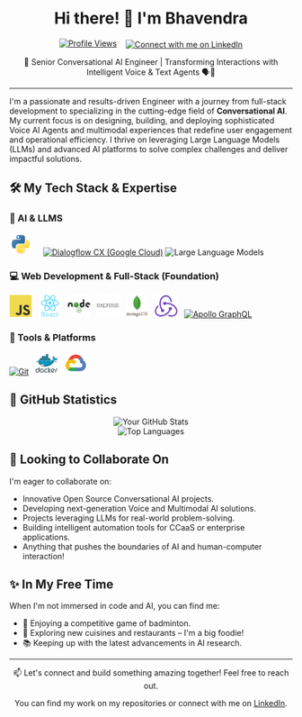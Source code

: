 <h1 align="center">Hi there! 👋 I'm Bhavendra</h1>

<p align="center"><a href="https://komarev.com/ghpvc/?username=bhaven01-geek&label=Profile%20Views&color=0e75b6&style=flat"><img src="https://komarev.com/ghpvc/?username=bhaven01-geek&label=Profile%20Views&color=0e75b6&style=flat" alt="Profile Views"/></a>
    
  <a href="https://www.linkedin.com/in/bhavendra-panchal-7425b81a4">
    <img align="center" src="https://img.icons8.com/fluent/48/000000/linkedin.png" alt="Connect with me on LinkedIn" />
  </a>
  <!-- Optional: Add other badges like Twitter, Portfolio, Email -->
  <!-- <a href="mailto:youremail@example.com"><img src="https://img.shields.io/badge/Email-Contact%20Me-red"></a> -->
</p>

<p align="center">
  🚀 Senior Conversational AI Engineer | Transforming Interactions with Intelligent Voice & Text Agents 🗣️💬
</p>

---

I'm a passionate and results-driven Engineer with a journey from full-stack development to specializing in the cutting-edge field of **Conversational AI**. My current focus is on designing, building, and deploying sophisticated Voice AI Agents and multimodal experiences that redefine user engagement and operational efficiency. I thrive on leveraging Large Language Models (LLMs) and advanced AI platforms to solve complex challenges and deliver impactful solutions.

## 🛠️ My Tech Stack & Expertise

### 🧠 AI & LLMS

<p align="left">
  <a href="https://www.python.org" target="_blank" rel="noreferrer">
    <img src="https://raw.githubusercontent.com/devicons/devicon/master/icons/python/python-original.svg" alt="Python" width="40" height="40"/></a>
<!--   <a href="https://python.langchain.com/" target="_blank" rel="noreferrer">
    <img src="https://raw.githubusercontent.com/langchain-ai/langchain/master/docs/static/img/brand/wordmark-color.svg" alt="Langchain" width="120" height="40"/>
    If the above Langchain logo doesn't render well or you prefer a smaller icon, search for a Langchain icon or use a generic AI badge 
    Example generic AI badge: <img src="https://img.shields.io/badge/Langchain-AI-orange?style=for-the-badge&logo=data:image/svg+xml;base64,... (find or make an SVG)"> 
  </a> -->
   
<!--   <a href="https://cloud.google.com/vertex-ai" target="_blank" rel="noreferrer">
    <img src="https://k21academy.com/wp-content/uploads/2024/10/vertex-ai-258x300.png" alt="Vertex AI (Google Cloud)" width="120" height="70"/>
     Or use a more specific Vertex AI logo if available
  </a> -->
   
  <a href="https://cloud.google.com/dialogflow/cx/docs" target="_blank" rel="noreferrer">
    <img src="https://ruslanmv.com/assets/images/posts/2022-01-06-ChatBot-with-Dialogflox-CX-in-Google-Cloud/logos.png" alt="Dialogflow CX (Google Cloud)" width="150" height="50"/></a>
    <!-- You can find a more specific Dialogflow logo or use text badge -->
    <!-- <img src="https://img.shields.io/badge/Dialogflow%20CX-4285F4?style=for-the-badge&logo=googlecloud&logoColor=white" alt="Dialogflow CX"/> -->
  <!-- For LLMs, Playbooks, CCaaS - these are concepts or specific tools. You might need generic icons or custom badges -->
  <img src="https://img.shields.io/badge/LLMs-🧠-blue?style=flat-square" alt="Large Language Models" height="30" width="100"/>
   
<!--   <img src="https://img.shields.io/badge/Playbooks-Automate-lightgrey?style=flat-square" alt="Playbooks" height="40"/> <!-- Replace with actual logo if available -->
<!--   <img src="https://img.shields.io/badge/CCaaS-Call_Center-success?style=flat-square" alt="CCaaS" height="40"/> <!-- Replace with actual logo if available -->
</p>

### 💻 Web Development & Full-Stack (Foundation)

<p align="left">
  <a href="https://developer.mozilla.org/en-US/docs/Web/JavaScript" target="_blank" rel="noreferrer">
    <img src="https://raw.githubusercontent.com/devicons/devicon/master/icons/javascript/javascript-original.svg" alt="JavaScript" width="40" height="40"/></a>
   
  <a href="https://reactjs.org/" target="_blank" rel="noreferrer">
    <img src="https://raw.githubusercontent.com/devicons/devicon/master/icons/react/react-original-wordmark.svg" alt="React" width="40" height="40"/></a>
   
  <a href="https://nodejs.org" target="_blank" rel="noreferrer">
    <img src="https://raw.githubusercontent.com/devicons/devicon/master/icons/nodejs/nodejs-original-wordmark.svg" alt="Node.js" width="40" height="40"/></a>
   
  <a href="https://expressjs.com" target="_blank" rel="noreferrer">
    <img src="https://raw.githubusercontent.com/devicons/devicon/master/icons/express/express-original-wordmark.svg" alt="Express.js" width="40" height="40"/></a>
    <!-- Note: The Express logo is black, might need ?theme=light from simpleicons.org if your GitHub theme is dark and this doesn't show well -->
    <!-- Alternative: <img src="https://cdn.simpleicons.org/express/FFFFFF" alt="Express.js" width="40" height="40"/> (white version) -->
   
  <a href="https://www.mongodb.com/" target="_blank" rel="noreferrer">
    <img src="https://raw.githubusercontent.com/devicons/devicon/master/icons/mongodb/mongodb-original-wordmark.svg" alt="MongoDB" width="40" height="40"/></a>
   
  <a href="https://redux.js.org" target="_blank" rel="noreferrer">
    <img src="https://raw.githubusercontent.com/devicons/devicon/master/icons/redux/redux-original.svg" alt="Redux" width="40" height="40"/></a>
   
  <a href="https://www.apollographql.com/" target="_blank" rel="noreferrer">
    <img src="https://miro.medium.com/v2/resize:fit:1200/1*WIdWCapkZ7UXr9ie-qBrYg.png" alt="Apollo GraphQL" width="80" height="50"/></a>
</p>

### 🔧 Tools & Platforms

<p align="left">
  <a href="https://git-scm.com/" target="_blank" rel="noreferrer">
    <img src="https://www.vectorlogo.zone/logos/git-scm/git-scm-icon.svg" alt="Git" width="40" height="40"/></a>
   
  <a href="https://www.docker.com/" target="_blank" rel="noreferrer">
    <img src="https://raw.githubusercontent.com/devicons/devicon/master/icons/docker/docker-original-wordmark.svg" alt="Docker" width="40" height="40"/></a>
   
  <a href="https://cloud.google.com/" target="_blank" rel="noreferrer">
    <img src="https://raw.githubusercontent.com/devicons/devicon/master/icons/googlecloud/googlecloud-original.svg" alt="Google Cloud Platform" width="40" height="40"/></a>
</p>

## 🌟 GitHub Statistics

<p align="center">
  <img src="https://github-readme-stats.vercel.app/api?username=bhaven01-geek&show_icons=true&theme=radical&rank_icon=github&hide_border=true" alt="Your GitHub Stats" />
  <br/>
  <img src="https://github-readme-stats.vercel.app/api/top-langs/?username=bhaven01-geek&layout=compact&theme=radical&hide_border=true" alt="Top Languages" />
</p>
<!-- You can also add a GitHub Streak Stats if you like:
<p align="center">
  <img src="https://github-readme-streak-stats.herokuapp.com/?user=your-github-username&theme=radical&hide_border=true" alt="GitHub Streak" />
</p>
-->

## 🤝 Looking to Collaborate On

I'm eager to collaborate on:

- Innovative Open Source Conversational AI projects.
- Developing next-generation Voice and Multimodal AI solutions.
- Projects leveraging LLMs for real-world problem-solving.
- Building intelligent automation tools for CCaaS or enterprise applications.
- Anything that pushes the boundaries of AI and human-computer interaction!

## ✨ In My Free Time

When I'm not immersed in code and AI, you can find me:

- 🏸 Enjoying a competitive game of badminton.
- 🍜 Exploring new cuisines and restaurants – I'm a big foodie!
- 📚 Keeping up with the latest advancements in AI research.

---

<p align="center">
  📫 Let's connect and build something amazing together! Feel free to reach out.
</p>
<p align="center">
  You can find my work on my repositories or connect with me on <a href="https://www.linkedin.com/in/bhavendra-panchal-7425b81a4">LinkedIn</a>.
</p>
